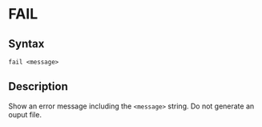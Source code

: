 # FAIL

## Syntax
```assembly
fail <message>
```

## Description
Show an error message including the `<message>` string.
Do not generate an ouput file.
